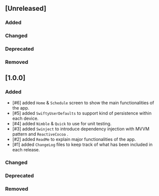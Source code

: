 ## [Unreleased]
### Added

### Changed

### Deprecated

### Removed

## [1.0.0]
### Added
- [#6] added `Home` & `Schedule` screen to show the main functionalities of the app.
- [#5] added `SwiftyUserDefaults` to support kind of persistence within each device.
- [#4] added `Nimble` & `Quick` to use for unit testing.
- [#3] added `Swinject` to introduce dependency injection with MVVM pattern and `ReactiveCocoa` .
- [#2] added `ReadMe` to explain major functionalities of the app.
- [#1] added  `ChangeLog` files to keep track of what has been included in each release.

### Changed


### Deprecated


### Removed

